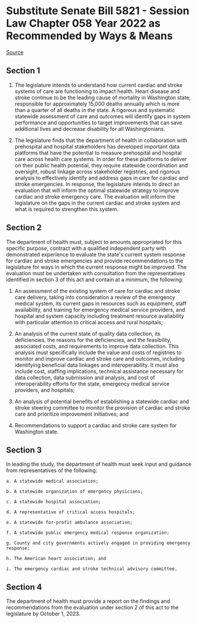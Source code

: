 # Substitute Senate Bill 5821 - Session Law Chapter 058 Year 2022 as Recommended by Ways & Means

[Source](http://lawfilesext.leg.wa.gov/biennium/2021-22/Pdf/Bills/Session%20Laws/Senate/5821-S.SL.pdf)
## Section 1
1. The legislature intends to understand how current cardiac and stroke systems of care are functioning to impact health. Heart disease and stroke continue to be the leading cause of mortality in Washington state, responsible for approximately 15,000 deaths annually which is more than a quarter of all deaths in the state. A rigorous and systematic statewide assessment of care and outcomes will identify gaps in system performance and opportunities to target improvements that can save additional lives and decrease disability for all Washingtonians.

2. The legislature finds that the department of health in collaboration with prehospital and hospital stakeholders has developed important data platforms that have the potential to measure prehospital and hospital care across health care systems. In order for these platforms to deliver on their public health potential, they require statewide coordination and oversight, robust linkage across stakeholder registries, and rigorous analysis to effectively identify and address gaps in care for cardiac and stroke emergencies. In response, the legislature intends to direct an evaluation that will inform the optimal statewide strategy to improve cardiac and stroke emergency care. The evaluation will inform the legislature on the gaps in the current cardiac and stroke system and what is required to strengthen this system.


## Section 2
The department of health must, subject to amounts appropriated for this specific purpose, contract with a qualified independent party with demonstrated experience to evaluate the state's current system response for cardiac and stroke emergencies and provide recommendations to the legislature for ways in which the current response might be improved. The evaluation must be undertaken with consultation from the representatives identified in section 3 of this act and contain at a minimum, the following:

1. An assessment of the existing system of care for cardiac and stroke care delivery, taking into consideration a review of the emergency medical system, its current gaps in resources such as equipment, staff availability, and training for emergency medical service providers, and hospital and system capacity including treatment resource availability with particular attention to critical access and rural hospitals;

2. An analysis of the current state of quality data collection, its deficiencies, the reasons for the deficiencies, and the feasibility, associated costs, and requirements to improve data collection. This analysis must specifically include the value and costs of registries to monitor and improve cardiac and stroke care and outcomes, including identifying beneficial data linkages and interoperability. It must also include cost, staffing implications, technical assistance necessary for data collection, data submission and analysis, and cost of interoperability efforts for the state, emergency medical service providers, and hospitals;

3. An analysis of potential benefits of establishing a statewide cardiac and stroke steering committee to monitor the provision of cardiac and stroke care and prioritize improvement initiatives; and

4. Recommendations to support a cardiac and stroke care system for Washington state.


## Section 3
In leading the study, the department of health must seek input and guidance from representatives of the following:

    a. A statewide medical association;

    b. A statewide organization of emergency physicians;

    c. A statewide hospital association;

    d. A representative of critical access hospitals;

    e. A statewide for-profit ambulance association;

    f. A statewide public emergency medical response organization;

    g. County and city governments actively engaged in providing emergency response;

    h. The American heart association; and

    i. The emergency cardiac and stroke technical advisory committee.


## Section 4
The department of health must provide a report on the findings and recommendations from the evaluation under section 2 of this act to the legislature by October 1, 2023.

